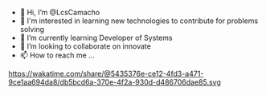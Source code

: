 - 👋 Hi, I’m @LcsCamacho
- 👀 I'm interested in learning new technologies to contribute for problems solving
- 🌱 I’m currently learning Developer of Systems
- 💞️ I’m looking to collaborate on innovate 
- 📫 How to reach me ...

https://wakatime.com/share/@5435376e-ce12-4fd3-a471-9ce1aa694da8/db5bcd6a-370e-4f2a-930d-d486706dae85.svg
